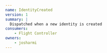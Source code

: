 ```yaml
---
name: IdentityCreated
version: 1
summary: |
  Dispatched when a new identity is created
consumers:
    - Flight Controller
owners:
    - josharmi
---
```



<NodeGraph title="Consumer / Producer Diagram" />

<Schema />

<EventExamples />
